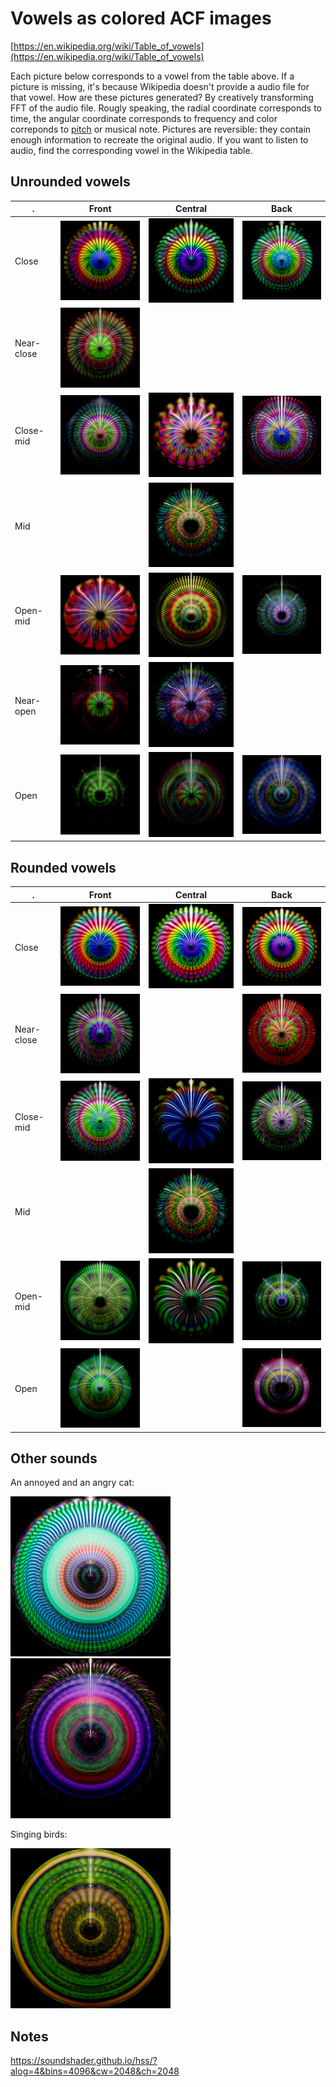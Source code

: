 # Vowels as colored ACF images

[https://en.wikipedia.org/wiki/Table_of_vowels](https://en.wikipedia.org/wiki/Table_of_vowels)

Each picture below corresponds to a vowel from the table above. If a picture is missing, it's because Wikipedia doesn't provide a audio file for that vowel. How are these pictures generated? By creatively transforming FFT of the audio file. Rougly speaking, the radial coordinate corresponds to time, the angular coordinate corresponds to frequency and color correponds to [pitch](https://en.wikipedia.org/wiki/Pitch_%28music%29) or musical note. Pictures are reversible: they contain enough information to recreate the original audio. If you want to listen to audio, find the corresponding vowel in the Wikipedia table.

## Unrounded vowels

 . | Front | Central | Back
-- | ----- | ------- | ----
Close | [![](pics/rgb/256/cfu.jpg)](pics/rgb/cfu.jpg) | [![](pics/rgb/256/ccu.jpg)](pics/rgb/ccu.jpg) | [![](pics/rgb/256/cbu.jpg)](pics/rgb/cbu.jpg)
Near-close | [![](pics/rgb/256/ncnfu.jpg)](pics/rgb/ncnfu.jpg) | | 
Close-mid | [![](pics/rgb/256/cmfu.jpg)](pics/rgb/cmfu.jpg) | [![](pics/rgb/256/cmcu.jpg)](pics/rgb/cmcu.jpg) | [![](pics/rgb/256/cmbu.jpg)](pics/rgb/cmbu.jpg)
Mid | | [![](pics/rgb/256/mc.jpg)](pics/rgb/mc.jpg) |
Open-mid | [![](pics/rgb/256/omfu.jpg)](pics/rgb/omfu.jpg) | [![](pics/rgb/256/omcu.jpg)](pics/rgb/omcu.jpg) | [![](pics/rgb/256/ombu.jpg)](pics/rgb/ombu.jpg)
Near-open | [![](pics/rgb/256/nofu.jpg)](pics/rgb/nofu.jpg) | [![](pics/rgb/256/nocu.jpg)](pics/rgb/nocu.jpg) |
Open | [![](pics/rgb/256/ofu.jpg)](pics/rgb/ofu.jpg) | [![](pics/rgb/256/ocu.jpg)](pics/rgb/ocu.jpg)  | [![](pics/rgb/256/obu.jpg)](pics/rgb/obu.jpg)

## Rounded vowels

 . | Front | Central | Back
-- | ----- | ------- | ----
Close | [![](pics/rgb/256/cfr.jpg)](pics/rgb/cfr.jpg) | [![](pics/rgb/256/ccr.jpg)](pics/rgb/ccr.jpg) | [![](pics/rgb/256/cbr.jpg)](pics/rgb/cbr.jpg)
Near-close | [![](pics/rgb/256/ncnfr.jpg)](pics/rgb/ncnfr.jpg) | | [![](pics/rgb/256/ncnbr.jpg)](pics/rgb/ncnbr.jpg)
Close-mid | [![](pics/rgb/256/cmfr.jpg)](pics/rgb/cmfr.jpg) | [![](pics/rgb/256/cmcr.jpg)](pics/rgb/cmcr.jpg) | [![](pics/rgb/256/cmbr.jpg)](pics/rgb/cmbr.jpg)
Mid | | [![](pics/rgb/256/mc.jpg)](pics/rgb/mc.jpg) |
Open-mid | [![](pics/rgb/256/omfr.jpg)](pics/rgb/omfr.jpg) | [![](pics/rgb/256/omcr.jpg)](pics/rgb/omcr.jpg) | [![](pics/rgb/256/ombr.jpg)](pics/rgb/ombr.jpg)
Open | [![](pics/rgb/256/ofr.jpg)](pics/rgb/ofr.jpg) |  | [![](pics/rgb/256/obr.jpg)](pics/rgb/obr.jpg)

## Other sounds

An annoyed and an angry cat:

[![](pics/rgb/256/cat_demand.jpg)](pics/rgb/cat_demand.jpg) [![](pics/rgb/256/cat_anger.jpg)](pics/rgb/cat_anger.jpg)

Singing birds:

[![](pics/rgb/256/birds.jpg)](pics/rgb/birds.jpg)

## Notes

https://soundshader.github.io/hss/?alog=4&bins=4096&cw=2048&ch=2048